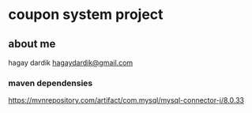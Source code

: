 # coupon system project 

## about me 
hagay dardik 
hagaydardik@gmail.com

### maven dependensies
https://mvnrepository.com/artifact/com.mysql/mysql-connector-j/8.0.33